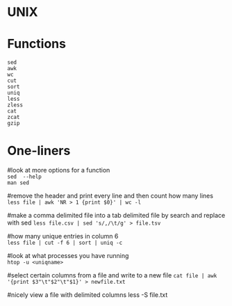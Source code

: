 # UNIX

# Functions
```
sed
awk
wc 
cut
sort
uniq
less
zless
cat
zcat
gzip
```

# One-liners

#look  at more options for a function  
`sed  --help`  
`man sed`  

#remove the header and  print every line and then count how many lines  
`less file | awk 'NR > 1 {print $0}' | wc -l `

#make a comma delimited file into a tab delimited file by search and replace with sed 
`less file.csv | sed 's/,/\t/g' > file.tsv`

#how many unique entries in column 6  
`less file | cut -f 6 | sort | uniq -c`

#look at what processes you have running  
`htop -u <uniqname>`

#select certain columns from a file and write to a new file
`cat file | awk '{print $3"\t"$2"\t"$1}' > newfile.txt`

#nicely view a file with delimited columns 
less -S file.txt
